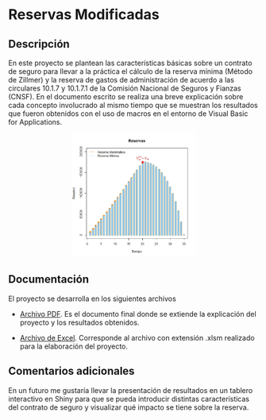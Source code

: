 # Reservas Modificadas

## Descripción

En este proyecto se plantean las características básicas sobre un contrato de seguro para llevar a la práctica el cálculo de la reserva mínima (Método de Zillmer) y la reserva de gastos de administración de acuerdo a las circulares 10.1.7 y 10.1.7.1 de la Comisión Nacional de Seguros y Fianzas (CNSF). En el documento escrito se realiza una breve explicación sobre cada concepto involucrado al mismo tiempo que se muestran los resultados que fueron obtenidos con el uso de macros en el entorno de Visual Basic for Applications.


<p align="center"> <img src= "https://raw.githubusercontent.com/CarlosCamposs/Reservas-Modificadas/master/images/Reservas.jpeg" height="250" alt="ReservaMinima">
 </p>

## Documentación
El proyecto se desarrolla en los siguientes archivos

- [Archivo PDF](https://github.com/CarlosCamposs/Reservas-Modificadas/blob/main/(PDF)%20Reservas%20Modificadas.pdf). Es el documento final donde se extiende la explicación del proyecto y los resultados obtenidos.

- [Archivo de Excel](https://github.com/CarlosCamposs/Reservas-Modificadas/blob/main/(Excel%20VBA)%20Reservas%20Modificadas.xlsm). Corresponde al archivo con extensión .xlsm realizado para la elaboración del proyecto. 

## Comentarios adicionales

En un futuro me gustaría llevar la presentación de resultados en un tablero interactivo en Shiny para que se pueda introducir distintas características del contrato de seguro y visualizar qué impacto se tiene sobre la reserva.
